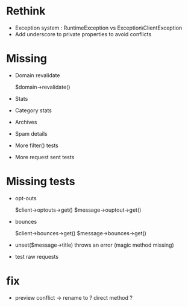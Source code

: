 
# Rethink

- Exception system : RuntimeException vs Exception\ClientException
- Add underscore to private properties to avoid conflicts

# Missing

- Domain revalidate

    $domain->revalidate()

- Stats
- Category stats
- Archives
- Spam details
- More filter() tests
- More request sent tests

# Missing tests

- opt-outs

    $client->optouts->get()
    $message->ouptout->get()

- bounces

    $client->bounces->get()
    $message->bounces->get()

- unset(\$message->title) throws an error (magic method missing)
- test raw requests


# fix

- preview conflict -> rename to ? direct method ?
